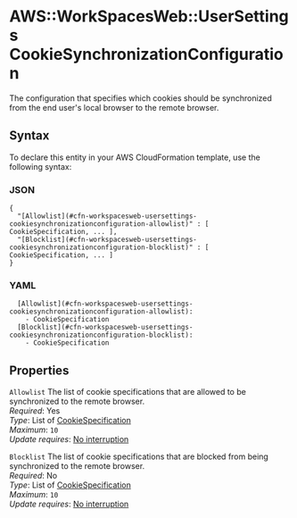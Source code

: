 # AWS::WorkSpacesWeb::UserSettings CookieSynchronizationConfiguration<a name="aws-properties-workspacesweb-usersettings-cookiesynchronizationconfiguration"></a>

The configuration that specifies which cookies should be synchronized from the end user's local browser to the remote browser\.

## Syntax<a name="aws-properties-workspacesweb-usersettings-cookiesynchronizationconfiguration-syntax"></a>

To declare this entity in your AWS CloudFormation template, use the following syntax:

### JSON<a name="aws-properties-workspacesweb-usersettings-cookiesynchronizationconfiguration-syntax.json"></a>

```
{
  "[Allowlist](#cfn-workspacesweb-usersettings-cookiesynchronizationconfiguration-allowlist)" : [ CookieSpecification, ... ],
  "[Blocklist](#cfn-workspacesweb-usersettings-cookiesynchronizationconfiguration-blocklist)" : [ CookieSpecification, ... ]
}
```

### YAML<a name="aws-properties-workspacesweb-usersettings-cookiesynchronizationconfiguration-syntax.yaml"></a>

```
  [Allowlist](#cfn-workspacesweb-usersettings-cookiesynchronizationconfiguration-allowlist): 
    - CookieSpecification
  [Blocklist](#cfn-workspacesweb-usersettings-cookiesynchronizationconfiguration-blocklist): 
    - CookieSpecification
```

## Properties<a name="aws-properties-workspacesweb-usersettings-cookiesynchronizationconfiguration-properties"></a>

`Allowlist`  <a name="cfn-workspacesweb-usersettings-cookiesynchronizationconfiguration-allowlist"></a>
The list of cookie specifications that are allowed to be synchronized to the remote browser\.  
*Required*: Yes  
*Type*: List of [CookieSpecification](aws-properties-workspacesweb-usersettings-cookiespecification.md)  
*Maximum*: `10`  
*Update requires*: [No interruption](https://docs.aws.amazon.com/AWSCloudFormation/latest/UserGuide/using-cfn-updating-stacks-update-behaviors.html#update-no-interrupt)

`Blocklist`  <a name="cfn-workspacesweb-usersettings-cookiesynchronizationconfiguration-blocklist"></a>
The list of cookie specifications that are blocked from being synchronized to the remote browser\.  
*Required*: No  
*Type*: List of [CookieSpecification](aws-properties-workspacesweb-usersettings-cookiespecification.md)  
*Maximum*: `10`  
*Update requires*: [No interruption](https://docs.aws.amazon.com/AWSCloudFormation/latest/UserGuide/using-cfn-updating-stacks-update-behaviors.html#update-no-interrupt)